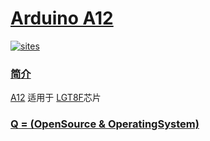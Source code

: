 # [Arduino A12](https://github.com/OS-Q/A12)

[![sites](http://182.61.61.133/link/resources/OSQ.png)](http://www.OS-Q.com)

### [简介](https://github.com/OS-Q/A12/wiki)

[A12](https://github.com/OS-Q/A12) 适用于 [LGT8F](http://www.lgtic.com/lgt8fx8p/)芯片

### [Q = (OpenSource & OperatingSystem) ](http://www.OS-Q.com)
